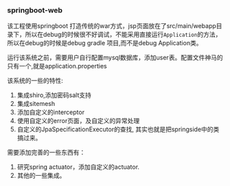 ### springboot-web

该工程使用springboot 打造传统的war方式，jsp页面放在了src/main/webapp目录下，所以在debug的时候很不好调试，不能采用直接运行`Application`的方法，所以在debug的时候是debug gradle 项目,而不是debug Application类。

运行该系统之前，需要用户自行配置mysql数据库，添加user表。配置文件神马的只有一个,就是application.properties

该系统的一些的特性:

1. 集成shiro,添加密码salt支持
2. 集成sitemesh
3. 添加自定义的interceptor
4. 使用自定义的error页面，及自定义的异常处理
5. 自定义的JpaSpecificationExecutor的查找, 其实也就是把springside中的类搞过来。

需要添加完善的一些东西有：

1. 研究spring actuator，添加自定义的actuator.
2. 其他的一些集成。


